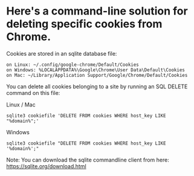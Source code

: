 

# Here's a command-line solution for deleting specific cookies from Chrome.
Cookies are stored in an sqlite database file:
```
on Linux: ~/.config/google-chrome/Default/Cookies
on Windows: %LOCALAPPDATA%\Google\Chrome\User Data\Default\Cookies
on Mac: ~/Library/Application Support/Google/Chrome/Default/Cookies
```
You can delete all cookies belonging to a site by running an SQL DELETE command on this file:

Linux / Mac
```
sqlite3 cookiefile 'DELETE FROM cookies WHERE host_key LIKE "%domain%";'
```
Windows
```
sqlite3 cookiefile "DELETE FROM cookies WHERE host_key LIKE '%domain%';"
```
Note:
You can download the sqlite commandline client from here: https://sqlite.org/download.html
